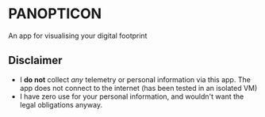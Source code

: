 # PANOPTICON

An app for visualising your digital footprint

## Disclaimer

- I **do not** collect *any* telemetry or personal information via this app. The app does not connect to the internet (has been tested in an isolated VM)
- I have zero use for your personal information, and wouldn't want the legal obligations anyway.